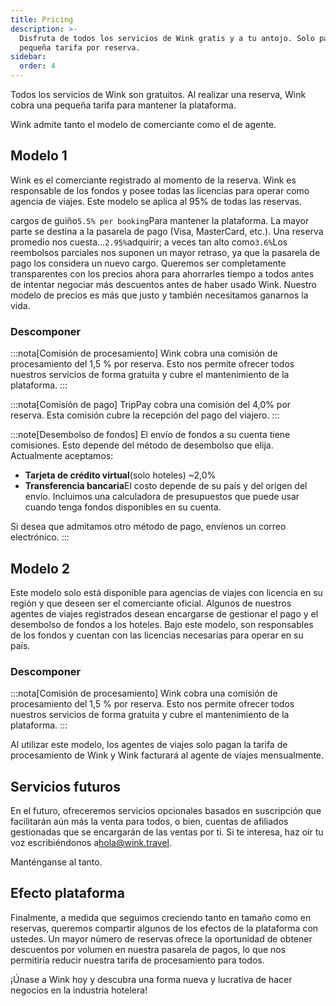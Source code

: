 ```yaml
---
title: Pricing
description: >-
  Disfruta de todos los servicios de Wink gratis y a tu antojo. Solo pagas una
  pequeña tarifa por reserva.
sidebar:
  order: 4
---
```

Todos los servicios de Wink son gratuitos. Al realizar una reserva, Wink cobra una pequeña tarifa para mantener la plataforma.

Wink admite tanto el modelo de comerciante como el de agente.

## Modelo 1

Wink es el comerciante registrado al momento de la reserva. Wink es responsable de los fondos y posee todas las licencias para operar como agencia de viajes.
Este modelo se aplica al 95% de todas las reservas.

cargos de guiño`5.5% per booking`Para mantener la plataforma. La mayor parte se destina a la pasarela de pago (Visa, MasterCard, etc.). Una reserva promedio nos cuesta...`2.95%`adquirir; a veces tan alto como`3.6%`Los reembolsos parciales nos suponen un mayor retraso, ya que la pasarela de pago los considera un nuevo cargo.
Queremos ser completamente transparentes con los precios ahora para ahorrarles tiempo a todos antes de intentar negociar más descuentos antes de haber usado Wink. Nuestro modelo de precios es más que justo y también necesitamos ganarnos la vida.

### Descomponer

:::nota\[Comisión de procesamiento]
Wink cobra una comisión de procesamiento del 1,5 % por reserva. Esto nos permite ofrecer todos nuestros servicios de forma gratuita y cubre el mantenimiento de la plataforma.
:::

:::nota\[Comisión de pago]
TripPay cobra una comisión del 4,0% por reserva. Esta comisión cubre la recepción del pago del viajero.
:::

:::note\[Desembolso de fondos]
El envío de fondos a su cuenta tiene comisiones. Esto depende del método de desembolso que elija. Actualmente aceptamos:

* **Tarjeta de crédito virtual**(solo hoteles) ~2,0%
* **Transferencia bancaria**El costo depende de su país y del origen del envío. Incluimos una calculadora de presupuestos que puede usar cuando tenga fondos disponibles en su cuenta.

Si desea que admitamos otro método de pago, envíenos un correo electrónico.
:::

## Modelo 2

Este modelo solo está disponible para agencias de viajes con licencia en su región y que deseen ser el comerciante oficial. Algunos de nuestros agentes de viajes registrados desean encargarse de gestionar el pago y el desembolso de fondos a los hoteles. Bajo este modelo, son responsables de los fondos y cuentan con las licencias necesarias para operar en su país.

### Descomponer

:::nota\[Comisión de procesamiento]
Wink cobra una comisión de procesamiento del 1,5 % por reserva. Esto nos permite ofrecer todos nuestros servicios de forma gratuita y cubre el mantenimiento de la plataforma.
:::

Al utilizar este modelo, los agentes de viajes solo pagan la tarifa de procesamiento de Wink y Wink facturará al agente de viajes mensualmente.

## Servicios futuros

En el futuro, ofreceremos servicios opcionales basados en suscripción que facilitarán aún más la venta para todos, o bien, cuentas de afiliados gestionadas que se encargarán de las ventas por ti. Si te interesa, haz oír tu voz escribiéndonos a[hola@wink.travel](mailto:hi@wink.travel).

Manténganse al tanto.

## Efecto plataforma

Finalmente, a medida que seguimos creciendo tanto en tamaño como en reservas, queremos compartir algunos de los efectos de la plataforma con ustedes. Un mayor número de reservas ofrece la oportunidad de obtener descuentos por volumen en nuestra pasarela de pagos, lo que nos permitiría reducir nuestra tarifa de procesamiento para todos.

¡Únase a Wink hoy y descubra una forma nueva y lucrativa de hacer negocios en la industria hotelera!


